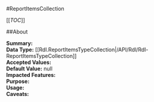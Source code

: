 #ReportItemsCollection

[[_TOC_]]

##About

**Summary:**   
**Data Type:** [[Rdl.ReportItemsTypeCollection|/API/Rdl/Rdl-ReportItemsTypeCollection]]  
**Accepted Values:**   
**Default Value:** null  
**Impacted Features:**   
**Purpose:**   
**Usage:**   
**Caveats:**   


